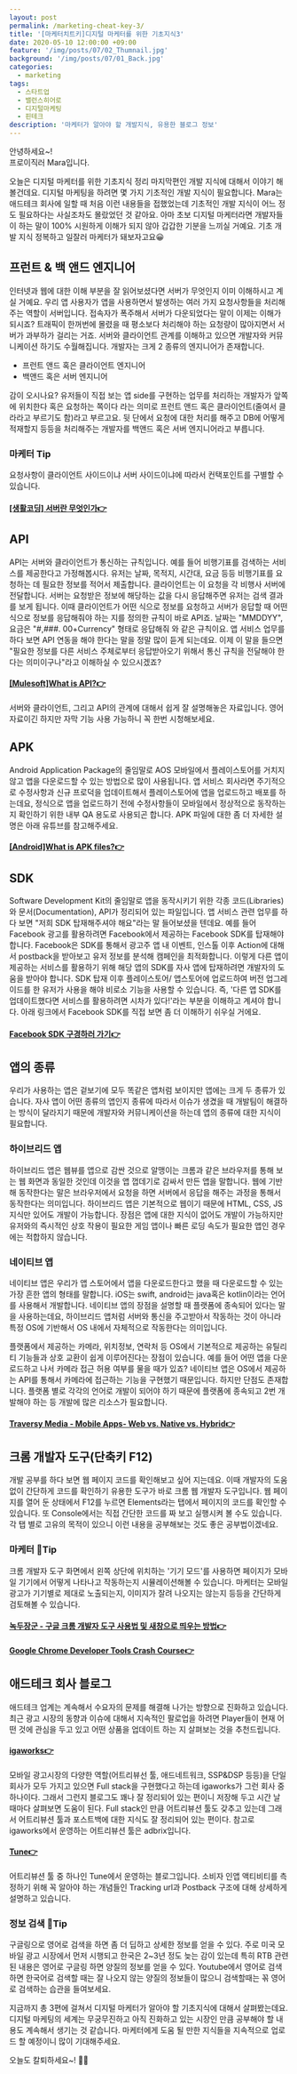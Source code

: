 ```yaml
---
layout: post
permalink: /marketing-cheat-key-3/
title: '[마케터치트키]디지털 마케터를 위한 기초지식3'
date: 2020-05-10 12:00:00 +09:00
feature: '/img/posts/07/02_Thumnail.jpg'
background: '/img/posts/07/01_Back.jpg'
categories:
  - marketing
tags:
  - 스타트업
  - 밸런스히어로
  - 디지털마케팅
  - 핀테크
description: '마케터가 알아야 할 개발지식, 유용한 블로그 정보'
---
```


안녕하세요~!<br>
프로이직러 Mara입니다. 

오늘은 디지털 마케터를 위한 기초지식 정리 마지막편인 개발 지식에 대해서 이야기 해볼건데요. 디지털 마케팅을 하려면 몇 가지 기초적인 개발 지식이 필요합니다. Mara는 애드테크 회사에 일할 때 처음 이런 내용들을 접했었는데 기초적인 개발 지식이 어느 정도 필요하다는 사실조차도 몰랐었던 것 같아요. 아마 초보 디지털 마케터라면 개발자들이 하는 말이 100% 시원하게 이해가 되지 않아 갑갑한 기분을 느끼실 거예요. 기초 개발 지식 정복하고 일잘러 마케터가 돼보자고요😀 

## 프런트 & 백 앤드 엔지니어 

인터넷과 웹에 대한 이해 부분을 잘 읽어보셨다면 서버가 무엇인지 이미 이해하시고 계실 거예요. 우리 앱 사용자가 앱을 사용하면서 발생하는 여러 가지 요청사항들을 처리해주는 역할이 서버입니다. 접속자가 폭주해서 서버가 다운되었다는 말이 이제는 이해가 되시죠? 트래픽이 한꺼번에 몰렸을 때 평소보다 처리해야 하는 요청량이 많아지면서 서버가 과부하가 걸리는 거죠. 서버와 클라이언트 관계를 이해하고 있으면 개발자와 커뮤니케이션 하기도 수월해집니다. 개발자는 크게 2 종류의 엔지니어가 존재합니다. 

- 프런트 앤드 혹은 클라이언트 엔지니어
- 백앤드 혹은 서버 엔지니어 

감이 오시나요? 유저들이 직접 보는 앱 side를 구현하는 업무를 처리하는 개발자가 앞쪽에 위치한다 혹은 요청하는 쪽이다 라는 의미로 프런트 앤드 혹은 클라이언트(줄여서 클라라고 부르기도 함)라고 부르고요. 뒷 단에서 요청에 대한 처리를 해주고 DB에 어떻게 적재할지 등등을 처리해주는 개발자를 백앤드 혹은 서버 엔지니어라고 부릅니다. 

### 마케터 Tip

요청사항이 클라이언트 사이드이냐 서버 사이드이냐에 따라서 컨택포인트를 구별할 수 있습니다.

#### [[생활코딩] 서버란 무엇인가👉](https://www.youtube.com/watch?v=bnpJVGt5Cxk)<br>

## API

API는 서버와 클라이언트가 통신하는 규칙입니다. 예를 들어 비행기표를 검색하는 서비스를 제공한다고 가정해봅시다. 유저는 날짜, 목적지, 시간대, 요금 등등 비행기표를 요청하는 데 필요한 정보를 적어서 제출합니다. 클라이언트는 이 요청을 각 비행사 서버에 전달합니다. 서버는 요청받은 정보에 해당하는 값을 다시 응답해주면 유저는 검색 결과를 보게 됩니다. 이때 클라이언트가 어떤 식으로 정보를 요청하고 서버가 응답할 때 어떤 식으로 정보를 응답해줘야 하는 지를 정의한 규칙이 바로 API죠. 날짜는 "MMDDYY", 요금은 "#,###. 00+Currency" 형태로 응답해줘 와 같은 규칙이요. 앱 서비스 업무를 하다 보면 API 연동을 해야 한다는 말을 정말 많이 듣게 되는데요. 이제 이 말을 들으면 "필요한 정보를 다른 서비스 주체로부터 응답받아오기 위해서 통신 규칙을 전달해야 한다는 의미이구나"라고 이해하실 수 있으시겠죠?  

#### [[Mulesoft]What is API?👉](https://www.youtube.com/watch?v=s7wmiS2mSXY ) 

서버와 클라이언트, 그리고 API의 관계에 대해서 쉽게 잘 설명해놓은 자료입니다. 영어 자료이긴 하지만 자막 기능 사용 가능하니 꼭 한번 시청해보세요. 

## APK

Android Application Package의 줄임말로 AOS 모바일에서 플레이스토어를 거치지 않고 앱을 다운로드할 수 있는 방법으로 많이 사용됩니다. 앱 서비스 회사라면 주기적으로 수정사항과 신규 프로덕을 업데이트해서 플레이스토어에 앱을 업로드하고 배포를 하는데요, 정식으로 앱을 업로드하기 전에 수정사항들이 모바일에서 정상적으로 동작하는지 확인하기 위한 내부 QA 용도로 사용되곤 합니다. APK 파일에 대한 좀 더 자세한 설명은 아래 유튜브를 참고해주세요. 

#### [[Android]What is APK files?👉 ](https://www.youtube.com/watch?v=Hawj4WRxNSs)<br>

## SDK

Software Development Kit의 줄임말로 앱을 동작시키기 위한 각종 코드(Libraries)와 문서(Documentation), API가 정리되어 있는 파일입니다. 앱 서비스 관련 업무를 하다 보면 "저희 SDK 탑재해주셔야 해요"라는 말 들어보셨을 텐데요. 예를 들어 Facebook 광고를 활용하려면 Facebook에서 제공하는 Facebook SDK를 탑재해야 합니다. Facebook은 SDK를 통해서 광고주 앱 내 이벤트, 인스톨 이후 Action에 대해서 postback을 받아보고 유저 정보를 분석해 캠페인을 최적화합니다. 이렇게 다른 앱이 제공하는 서비스를 활용하기 위해 해당 앱의 SDK를 자사 앱에 탑재하려면 개발자의 도움을 받아야 합니다. SDK 탑재 이후 플레이스토어/ 앱스토어에 업로드하여 버전 업그레이드를 한 유저가 사용을 해야 비로소 기능을 사용할 수 있습니다. 즉, '다른 앱 SDK를 업데이트했다면 서비스를 활용하려면 시차가 있다!'라는 부분을 이해하고 계셔야 합니다. 아래 링크에서 Facebook SDK를 직접 보면 좀 더 이해하기 쉬우실 거에요. 

#### [Facebook SDK 구경하러 가기👉 ](https://developers.facebook.com/docs/apis-and-sdks/)<br>

## 앱의 종류

우리가 사용하는 앱은 겉보기에 모두 똑같은 앱처럼 보이지만 앱에는 크게 두 종류가 있습니다. 자사 앱이 어떤 종류의 앱인지 종류에 따라서 이슈가 생겼을 때 개발팀이 해결하는 방식이 달라지기 때문에 개발자와 커뮤니케이션을 하는데 앱의 종류에 대한 지식이 필요합니다. 

### 하이브리드 앱

하이브리드 앱은 웹뷰를 앱으로 감싼 것으로 알맹이는 크롬과 같은 브라우저를 통해 보는 웹 화면과 동일한 것인데 이것을 앱 껍데기로 감싸서 만든 앱을 말합니다. 웹에 기반해 동작한다는 말은 브라우저에서 요청을 하면 서버에서 응답을 해주는 과정을 통해서 동작한다는 의미입니다. 하이브리드 앱은 기본적으로 웹이기 때문에 HTML, CSS, JS 지식만 있어도 개발이 가능합니다. 장점은 앱에 대한 지식이 없어도 개발이 가능하지만 유저와의 즉시적인 상호 작용이 필요한 게임 앱이나 빠른 로딩 속도가 필요한 앱인 경우에는 적합하지 않습니다.  

### 네이티브 앱

네이티브 앱은 우리가 앱 스토어에서 앱을 다운로드한다고 했을 때 다운로드할 수 있는 가장 흔한 앱의 형태를 말합니다. iOS는 swift, android는 java혹은 kotlin이라는 언어를 사용해서 개발합니다. 네이티브 앱의 장점을 설명할 때 플랫폼에 종속되어 있다는 말을 사용하는데요, 하이브리드 앱처럼 서버와 통신을 주고받아서 작동하는 것이 아니라 특정 OS에 기반해서 OS 내에서 자체적으로 작동한다는 의미입니다. 

플랫폼에서 제공하는 카메라, 위치정보, 연락처 등 OS에서 기본적으로 제공하는 유틸리티 기능들과 상호 교환이 쉽게 이루어진다는 장점이 있습니다. 예를 들어 어떤 앱을 다운로드하고 나서 카메라 접근 허용 여부를 물을 때가 있죠? 네이티브 앱은 OS에서 제공하는 API를 통해서 카메라에 접근하는 기능을 구현했기 때문입니다. 하지만 단점도 존재합니다. 플랫폼 별로 각각의 언어로 개발이 되어야 하기 때문에 플랫폼에 종속되고 2번 개발해야 하는 등 개발에 많은 리소스가 필요합니다. 

#### [Traversy Media - Mobile Apps- Web vs. Native vs. Hybrid👉](https://www.youtube.com/watch?v=ZikVtdopsfY)<br>

## 크롬 개발자 도구(단축키 F12)

개발 공부를 하다 보면 웹 페이지 코드를 확인해보고 싶어 지는데요. 이때 개발자의 도움 없이 간단하게 코드를 확인하기 유용한 도구가 바로 크롬 웹 개발자 도구입니다. 웹 페이지를 열어 둔 상태에서 F12를 누르면 Elements라는 탭에서 페이지의 코드를 확인할 수 있습니다. 또 Console에서는 직접 간단한 코드를 짜 보고 실행시켜 볼 수도 있습니다. 각 탭 별로 고유의 목적이 있으니 이런 내용을 공부해보는 것도 좋은 공부법이겠네요. 

### 마케터 🍯Tip 

크롬 개발자 도구 화면에서 왼쪽 상단에 위치하는 '기기 모드'를 사용하면 페이지가 모바일 기기에서 어떻게 나타나고 작동하는지 시뮬레이션해볼 수 있습니다. 마케터는 모바일 광고가 기기별로 제대로 노출되는지, 이미지가 잘려 나오지는 않는지 등등을 간단하게 검토해볼 수 있습니다. 

#### [녹두장군 - 구글 크롬 개발자 도구 사용법 및 새창으로 띄우는 방법👉]( https://mainia.tistory.com/2393 )

#### [Google Chrome Developer Tools Crash Course👉](https://www.youtube.com/watch?v=x4q86IjJFag)<br>

## 애드테크 회사 블로그

애드테크 업계는 계속해서 수요자의 문제를 해결해 나가는 방향으로 진화하고 있습니다. 최근 광고 시장의 동향과 이슈에 대해서 지속적인 팔로업을 하려면 Player들이 현재 어떤 것에 관심을 두고 있고 어떤 상품을 업데이트 하는 지 살펴보는 것을 추천드립니다.   

#### [igaworks👉](http://blog.igaworks.com/) 

모바일 광고시장의 다양한 역할(어트리뷰선 툴, 애드네트워크, SSP&DSP 등등)을 단일 회사가 모두 가지고 있으면 Full stack을 구현했다고 하는데 igaworks가 그런 회사 중 하나이다. 그래서 그런지 블로그도 꽤나 잘 정리되어 있는 편이니 저장해 두고 시간 날 때마다 살펴보면 도움이 된다. Full stack인 만큼 어트리뷰션 툴도 갖추고 있는데 그래서 어트리뷰션 툴과 포스트백에 대한 지식도 잘 정리되어 있는 편이다. 참고로 igaworks에서 운영하는 어트리뷰션 툴은 adbrix입니다. 

#### [Tune👉](https://blog.naver.com/tunekorea)

어트리뷰션 툴 중 하나인 Tune에서 운영하는 블로그입니다. 소비자 인앱 액티비티를 측정하기 위해 꼭 알아야 하는 개념들인 Tracking url과 Postback 구조에 대해 상세하게 설명하고 있습니다. 

### 정보 검색 🍯Tip

구글링으로 영어로 검색을 하면 좀 더 딥하고 상세한 정보를 얻을 수 있다. 주로 미국 모바일 광고 시장에서 먼저 시행되고 한국은 2~3년 정도 늦는 감이 있는데 특히 RTB 관련된 내용은 영어로 구글링 하면 양질의 정보를 얻을 수 있다. Youtube에서 영어로 검색하면 한국어로 검색할 때는 잘 나오지 않는 양질의 정보들이 많으니 검색할때는 꼮 영어로 검색하는 습관을 들여보세요. 

지금까지 총 3편에 걸쳐서 디지털 마케터가 알아야 할 기초지식에 대해서 살펴봤는데요. 디지털 마케팅의 세계는 무궁무진하고 아직 진화하고 있는 시장인 만큼 공부해야 할 내용도 계속해서 생기는 것 같습니다. 마케터에게 도움 될 만한 지식들을 지속적으로 업로드 할 예정이니 많이 기대해주세요. 

오늘도 칼퇴하세요~! 🙋‍♀️  

